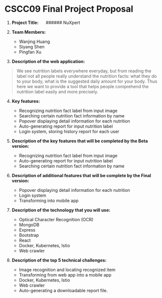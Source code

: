 # CSCC09 Final Project Proposal

1. __Project Title:__
&nbsp;&nbsp;&nbsp;&nbsp;&nbsp;###### NuXpert

2. __Team Members:__
   * Wanjing Huang
   * Siyang Shen
   * Pingfan Xu

3. __Description of the web application:__
>We see nutrition labels everywhere everyday, but from reading the label not all people really understand the nutrition facts: what they do to your body, what is the suggested daily amount for your body. Thus here we want to provide a tool that helps people comprehend the nutrition label easily and more precisely.

4. __Key features:__
    * Recognizing nutrition fact label from input image
    * Searching certain nutrition fact information by name
    * Popover displaying detail information for each nutrition
    * Auto-generating report for input nutrition label 
    * Login system, storing history report for each user

5. __Description of the key features that will be completed by the Beta version:__
    * Recognizing nutrition fact label from input image
    * Auto-generating report for input nutrition label 
    * Searching certain nutrition fact information by name

6. __Description of additional features that will be complete by the Final version:__
    * Popover displaying detail information for each nutrition
    * Login system
    * Transforming into mobile app

7. __Description of the technology that you will use:__
    * Optical Character Recognition (OCR)
    * MongoDB
    * Express
    * Bootstrap
    * React
    * Docker, Kubernetes, Istio
    * Web crawler

8. __Description of the top 5 technical challenges:__
    * Image recognition and locating recognized item
    * Transforming from web app into a mobile app
    * Docker, Kubernetes, Istio
    * Web crawler
    * Auto-generating a downloadable report file.




